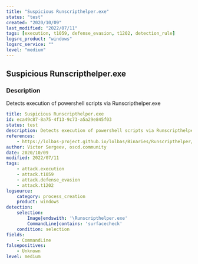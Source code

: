 ```yaml
---
title: "Suspicious Runscripthelper.exe"
status: "test"
created: "2020/10/09"
last_modified: "2022/07/11"
tags: [execution, t1059, defense_evasion, t1202, detection_rule]
logsrc_product: "windows"
logsrc_service: ""
level: "medium"
---
```


## Suspicious Runscripthelper.exe

### Description

Detects execution of powershell scripts via Runscripthelper.exe

```yml
title: Suspicious Runscripthelper.exe
id: eca49c87-8a75-4f13-9c73-a5a29e845f03
status: test
description: Detects execution of powershell scripts via Runscripthelper.exe
references:
    - https://lolbas-project.github.io/lolbas/Binaries/Runscripthelper/
author: Victor Sergeev, oscd.community
date: 2020/10/09
modified: 2022/07/11
tags:
    - attack.execution
    - attack.t1059
    - attack.defense_evasion
    - attack.t1202
logsource:
    category: process_creation
    product: windows
detection:
    selection:
        Image|endswith: '\Runscripthelper.exe'
        CommandLine|contains: 'surfacecheck'
    condition: selection
fields:
    - CommandLine
falsepositives:
    - Unknown
level: medium

```
